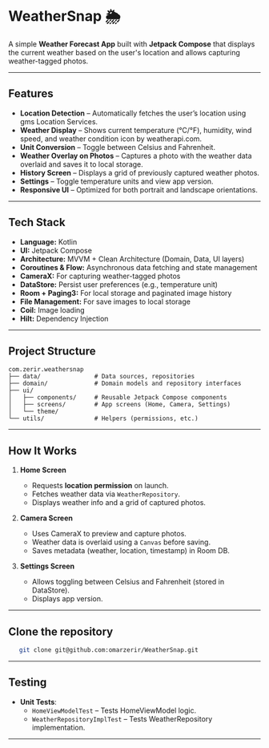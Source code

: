 # WeatherSnap 🌦️

A simple **Weather Forecast App** built with **Jetpack Compose** that displays the current weather based on the user's location and allows capturing weather-tagged photos.

---

## Features

- **Location Detection** – Automatically fetches the user’s location using gms Location Services.
- **Weather Display** – Shows current temperature (°C/°F), humidity, wind speed, and weather condition icon by weatherapi.com.
- **Unit Conversion** – Toggle between Celsius and Fahrenheit.
- **Weather Overlay on Photos** – Captures a photo with the weather data overlaid and saves it to local storage.
- **History Screen** – Displays a grid of previously captured weather photos.
- **Settings** – Toggle temperature units and view app version.
- **Responsive UI** – Optimized for both portrait and landscape orientations.

---

## Tech Stack

- **Language:** Kotlin  
- **UI:** Jetpack Compose 
- **Architecture:** MVVM + Clean Architecture (Domain, Data, UI layers)  
- **Coroutines & Flow:** Asynchronous data fetching and state management  
- **CameraX:** For capturing weather-tagged photos  
- **DataStore:** Persist user preferences (e.g., temperature unit)  
- **Room + Paging3:** For local storage and paginated image history
- **File Management:** For save images to local storage   
- **Coil:** Image loading  
- **Hilt:** Dependency Injection  

---

## Project Structure

```
com.zerir.weathersnap
├── data/               # Data sources, repositories
├── domain/             # Domain models and repository interfaces
├── ui/
│   ├── components/     # Reusable Jetpack Compose components
│   ├── screens/        # App screens (Home, Camera, Settings)
│   └── theme/          
└── utils/              # Helpers (permissions, etc.)
```

---

## How It Works

1. **Home Screen**  
   - Requests **location permission** on launch.  
   - Fetches weather data via `WeatherRepository`.  
   - Displays weather info and a grid of captured photos.

2. **Camera Screen**  
   - Uses CameraX to preview and capture photos.  
   - Weather data is overlaid using a `Canvas` before saving.  
   - Saves metadata (weather, location, timestamp) in Room DB.

3. **Settings Screen**  
   - Allows toggling between Celsius and Fahrenheit (stored in DataStore).  
   - Displays app version.

---

## Clone the repository

```bash
   git clone git@github.com:omarzerir/WeatherSnap.git
```

---

## Testing

- **Unit Tests**:  
  - `HomeViewModelTest` – Tests HomeViewModel logic.  
  - `WeatherRepositoryImplTest` – Tests WeatherRepository implementation.

---
